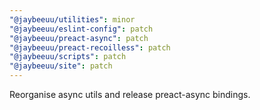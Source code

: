 ```yaml
---
"@jaybeeuu/utilities": minor
"@jaybeeuu/eslint-config": patch
"@jaybeeuu/preact-async": patch
"@jaybeeuu/preact-recoilless": patch
"@jaybeeuu/scripts": patch
"@jaybeeuu/site": patch
---
```


Reorganise async utils and release preact-async bindings.

